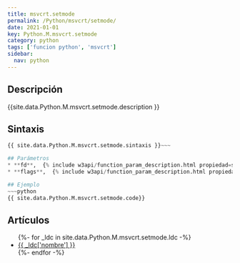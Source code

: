 ```yaml
---
title: msvcrt.setmode
permalink: /Python/msvcrt/setmode/
date: 2021-01-01
key: Python.M.msvcrt.setmode
category: python
tags: ['funcion python', 'msvcrt']
sidebar: 
  nav: python
---
```


## Descripción
{{site.data.Python.M.msvcrt.setmode.description }}

## Sintaxis
~~~python
{{ site.data.Python.M.msvcrt.setmode.sintaxis }}~~~

## Parámetros
* **fd**,  {% include w3api/function_param_description.html propiedad=site.data.Python.M.msvcrt.setmode valor="fd" %}
* **flags**,  {% include w3api/function_param_description.html propiedad=site.data.Python.M.msvcrt.setmode valor="flags" %}

## Ejemplo
~~~python
{{ site.data.Python.M.msvcrt.setmode.code}}
~~~

## Artículos
<ul>
{%- for _ldc in site.data.Python.M.msvcrt.setmode.ldc -%}
   <li>
       <a href="{{_ldc['url'] }}">{{ _ldc['nombre'] }}</a>
   </li>
{%- endfor -%}
</ul>
